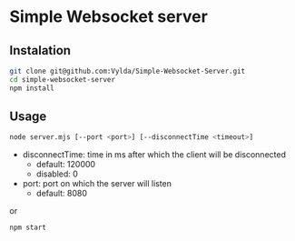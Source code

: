 # Simple Websocket server

## Instalation

```bash
git clone git@github.com:Vylda/Simple-Websocket-Server.git
cd simple-websocket-server
npm install
```

## Usage

```bash
node server.mjs [--port <port>] [--disconnectTime <timeout>]
```

- disconnectTime: time in ms after which the client will be disconnected
  - default: 120000
  - disabled: 0
- port: port on which the server will listen
  - default: 8080

or

```bash
npm start
```
